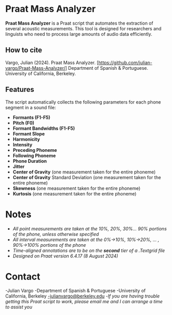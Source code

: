 # Praat Mass Analyzer

**Praat Mass Analyzer** is a Praat script that automates the extraction of several acoustic measurements. This tool is designed for researchers and linguists who need to process large amounts of audio data efficiently.

## How to cite

Vargo, Julian (2024). Praat Mass Analyzer. [https://github.com/julian-vargo/Praat-Mass-Analyzer/]
Department of Spanish & Portuguese. University of California, Berkeley.

## Features

The script automatically collects the following parameters for each phone segment in a sound file:
- **Formants (F1-F5)**
- **Pitch (F0)**
- **Formant Bandwidths (F1-F5)**
- **Formant Slope**
- **Harmonicity**
- **Intensity**
- **Preceding Phoneme**
- **Following Phoneme**
- **Phone Duration**
- **Jitter**
- **Center of Gravity** (one measurement taken for the entire phoneme)
- **Center of Gravity** Standard Deviation (one measurement taken for the entire phoneme)
- **Skewness** (one measurement taken for the entire phoneme)
- **Kurtosis** (one measurement taken for the entire phoneme)
  
# Notes

- *All point measurements are taken at the 10%, 20%, 30%... 90% portions of the phone, unless otherwise specified*
- *All interval measurements are taken at the 0%->10%, 10%->20%, ... , 90%->100% portions of the phone*
- *Time-aligned annotations are to be on the **second** tier of a .Textgrid file*
- *Designed on Praat version 6.4.17 (8 August 2024)*
  
# Contact

-Julian Vargo
-Department of Spanish & Portuguese
-University of California, Berkeley
-julianvargo@berkeley.edu
-*If you are having trouble getting this Praat script to work, please email me and I can arrange a time to assist you*
